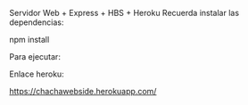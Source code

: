 Servidor Web + Express + HBS + Heroku
Recuerda instalar las dependencias:

npm install


Para ejecutar:

Enlace heroku:

https://chachawebside.herokuapp.com/
